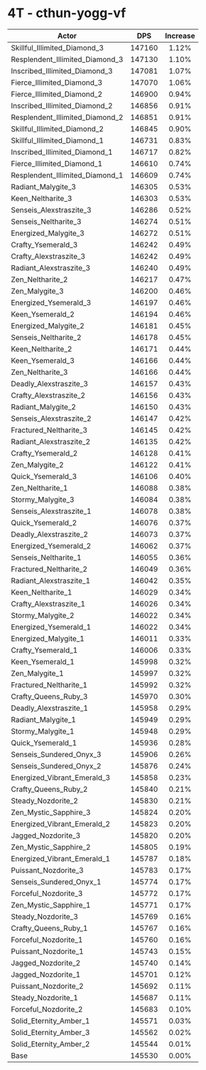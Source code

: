 # 4T - cthun-yogg-vf
| Actor | DPS | Increase |
|---|:---:|:---:|
|Skillful_Illimited_Diamond_3|147160|1.12%|
|Resplendent_Illimited_Diamond_3|147130|1.10%|
|Inscribed_Illimited_Diamond_3|147081|1.07%|
|Fierce_Illimited_Diamond_3|147070|1.06%|
|Fierce_Illimited_Diamond_2|146900|0.94%|
|Inscribed_Illimited_Diamond_2|146856|0.91%|
|Resplendent_Illimited_Diamond_2|146851|0.91%|
|Skillful_Illimited_Diamond_2|146845|0.90%|
|Skillful_Illimited_Diamond_1|146731|0.83%|
|Inscribed_Illimited_Diamond_1|146717|0.82%|
|Fierce_Illimited_Diamond_1|146610|0.74%|
|Resplendent_Illimited_Diamond_1|146609|0.74%|
|Radiant_Malygite_3|146305|0.53%|
|Keen_Neltharite_3|146303|0.53%|
|Senseis_Alexstraszite_3|146286|0.52%|
|Senseis_Neltharite_3|146274|0.51%|
|Energized_Malygite_3|146272|0.51%|
|Crafty_Ysemerald_3|146242|0.49%|
|Crafty_Alexstraszite_3|146242|0.49%|
|Radiant_Alexstraszite_3|146240|0.49%|
|Zen_Neltharite_2|146217|0.47%|
|Zen_Malygite_3|146200|0.46%|
|Energized_Ysemerald_3|146197|0.46%|
|Keen_Ysemerald_2|146194|0.46%|
|Energized_Malygite_2|146181|0.45%|
|Senseis_Neltharite_2|146178|0.45%|
|Keen_Neltharite_2|146171|0.44%|
|Keen_Ysemerald_3|146166|0.44%|
|Zen_Neltharite_3|146166|0.44%|
|Deadly_Alexstraszite_3|146157|0.43%|
|Crafty_Alexstraszite_2|146156|0.43%|
|Radiant_Malygite_2|146150|0.43%|
|Senseis_Alexstraszite_2|146147|0.42%|
|Fractured_Neltharite_3|146145|0.42%|
|Radiant_Alexstraszite_2|146135|0.42%|
|Crafty_Ysemerald_2|146128|0.41%|
|Zen_Malygite_2|146122|0.41%|
|Quick_Ysemerald_3|146106|0.40%|
|Zen_Neltharite_1|146088|0.38%|
|Stormy_Malygite_3|146084|0.38%|
|Senseis_Alexstraszite_1|146078|0.38%|
|Quick_Ysemerald_2|146076|0.37%|
|Deadly_Alexstraszite_2|146073|0.37%|
|Energized_Ysemerald_2|146062|0.37%|
|Senseis_Neltharite_1|146055|0.36%|
|Fractured_Neltharite_2|146049|0.36%|
|Radiant_Alexstraszite_1|146042|0.35%|
|Keen_Neltharite_1|146029|0.34%|
|Crafty_Alexstraszite_1|146026|0.34%|
|Stormy_Malygite_2|146022|0.34%|
|Energized_Ysemerald_1|146022|0.34%|
|Energized_Malygite_1|146011|0.33%|
|Crafty_Ysemerald_1|146006|0.33%|
|Keen_Ysemerald_1|145998|0.32%|
|Zen_Malygite_1|145997|0.32%|
|Fractured_Neltharite_1|145992|0.32%|
|Crafty_Queens_Ruby_3|145970|0.30%|
|Deadly_Alexstraszite_1|145958|0.29%|
|Radiant_Malygite_1|145949|0.29%|
|Stormy_Malygite_1|145948|0.29%|
|Quick_Ysemerald_1|145936|0.28%|
|Senseis_Sundered_Onyx_3|145906|0.26%|
|Senseis_Sundered_Onyx_2|145876|0.24%|
|Energized_Vibrant_Emerald_3|145858|0.23%|
|Crafty_Queens_Ruby_2|145840|0.21%|
|Steady_Nozdorite_2|145830|0.21%|
|Zen_Mystic_Sapphire_3|145824|0.20%|
|Energized_Vibrant_Emerald_2|145823|0.20%|
|Jagged_Nozdorite_3|145820|0.20%|
|Zen_Mystic_Sapphire_2|145805|0.19%|
|Energized_Vibrant_Emerald_1|145787|0.18%|
|Puissant_Nozdorite_3|145783|0.17%|
|Senseis_Sundered_Onyx_1|145774|0.17%|
|Forceful_Nozdorite_3|145772|0.17%|
|Zen_Mystic_Sapphire_1|145771|0.17%|
|Steady_Nozdorite_3|145769|0.16%|
|Crafty_Queens_Ruby_1|145767|0.16%|
|Forceful_Nozdorite_1|145760|0.16%|
|Puissant_Nozdorite_1|145743|0.15%|
|Jagged_Nozdorite_2|145740|0.14%|
|Jagged_Nozdorite_1|145701|0.12%|
|Puissant_Nozdorite_2|145692|0.11%|
|Steady_Nozdorite_1|145687|0.11%|
|Forceful_Nozdorite_2|145683|0.10%|
|Solid_Eternity_Amber_1|145571|0.03%|
|Solid_Eternity_Amber_3|145562|0.02%|
|Solid_Eternity_Amber_2|145544|0.01%|
|Base|145530|0.00%|
